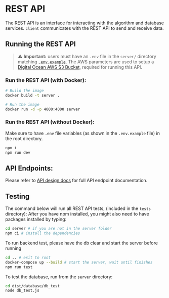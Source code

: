 # REST API

The REST API is an interface for interacting with the algorithm and database services. `client` communicates with the REST API to send and receive data.

## Running the REST API

> ⚠️ **Important:** users must have an `.env` file in the `server/` directory matching [`.env.example`](.env.example). The AWS parameters are used to setup a [Digital Ocean AWS S3 Bucket](https://www.digitalocean.com/products/spaces), required for running this API.

### Run the REST API (with Docker):

```bash
# Build the image
docker build -t server .

# Run the image
docker run -d -p 4000:4000 server
```

### Run the REST API (without Docker):

Make sure to have `.env` file variables (as shown in the `.env.example` file) in the root directory.

```bash
npm i
npm run dev
```

## API Endpoints:

Please refer to [API design docs](../design-docs/api-design.md) for full API endpoint documentation.

## Testing

The command below will run all REST API tests, (included in the `tests` directory):
After you have npm installed, you might also need to have packages installed by typing:

```bash
cd server # if you are not in the server folder
npm ci # install the dependencies

```

To run backend test, please have the db clear and start the server before running

```bash
cd .. # exit to root
docker-compose up --build # start the server, wait until finishes
npm run test
```

To test the database, run from the `server` directory:

```bash
cd dist/database/db_test
node db_test.js
```
